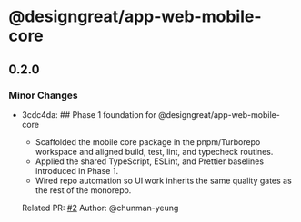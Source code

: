 # @designgreat/app-web-mobile-core

## 0.2.0

### Minor Changes

- 3cdc4da: ## Phase 1 foundation for @designgreat/app-web-mobile-core
  - Scaffolded the mobile core package in the pnpm/Turborepo workspace and aligned build, test,
    lint, and typecheck routines.
  - Applied the shared TypeScript, ESLint, and Prettier baselines introduced in Phase 1.
  - Wired repo automation so UI work inherits the same quality gates as the rest of the monorepo.

  Related PR: [#2](https://github.com/graezykev/designgreat/pull/2) Author: @chunman-yeung
